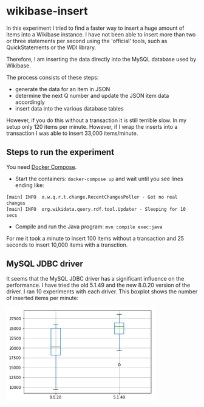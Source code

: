 # wikibase-insert

In this experiment I tried to find a faster way to insert a huge amount of items into a Wikibase instance. I have not been able to insert more
than two or three statements per second using the 'official' tools, such as QuickStatements or the WDI library.

Therefore, I am inserting the data directly into the MySQL database used by Wikibase.

The process consists of these steps:

- generate the data for an item in JSON
- determine the next Q number and update the JSON item data accordingly
- insert data into the various database tables

However, if you do this without a transaction it is still terrible slow. In my setup only 120 items per minute. However, if I wrap the inserts into a transaction I was able to insert 33,000 items/minute.

## Steps to run the experiment

You need [Docker Compose](https://docs.docker.com/compose/).

- Start the containers: `docker-compose up` and wait until you see lines ending like:

```
[main] INFO  o.w.q.r.t.change.RecentChangesPoller - Got no real changes
[main] INFO  org.wikidata.query.rdf.tool.Updater - Sleeping for 10 secs
```

- Compile and run the Java program: `mvn compile exec:java`

For me it took a minute to insert 100 items without a transaction and 25 seconds to insert 10,000 items with a transction.

## MySQL JDBC driver

It seems that the MySQL JDBC driver has a significant influence on the performance. I have tried the old 5.1.49 and the new 8.0.20 version of the driver. I ran 10 experiments with each driver. This boxplot shows the number of inserted items per minute:

![Boxplot showing a comparison of measured insert performance. With the new 8.0.20 driver an average of 20,000 items per minute is inserted. With the old 5.1.49 driver an average of 26,000 items per minute is inserted.](boxplot.png)
